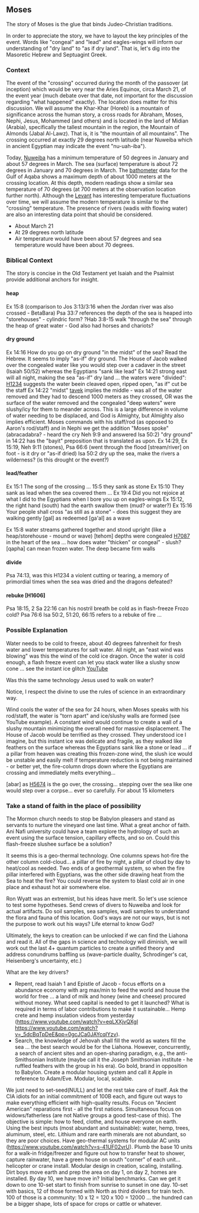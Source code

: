 ## Moses 
The story of Moses is the glue that binds Judeo-Christian traditions.

In order to appreciate the story, we have to layout the key principles of the event.  Words like "congeal" and "lead" and eagles-wings will inform our understanding of "dry land" to "as if dry land".  That is, let's dig into the Masoretic Hebrew and Septuagint Greek.

### Context
The event of the "crossing" occurred during the month of the passover (at inception) which would be very near the Aries Equinox, circa March 21, of the event year (much debate over that date, not important for the discussion regarding "what happened" exactly).  The location does matter for this discussion.  We will assume the Khar-Khar (Horeb) is a mountain of significance across the human story, a cross roads for Abraham, Moses, Nephi, Jesus, Mohammed (and others) and is located in the land of Midian (Arabia), specifically the tallest mountain in the region, the Mountain of Almonds (Jabal Al-Lawz).  That is, it is "the mountain of all mountains".  The crossing occurred at exactly 29 degrees north latitude (near Nuweiba which in ancient Egyptian may indicate the event "nu-uah-iba").

Today, [Nuweiba](https://en.wikipedia.org/wiki/Nuweiba) has a minimum temperature of 50 degrees in January and about 57 degrees in March.  The sea (surface) temperature is about 72 degrees in January and 70 degrees in March.  The [bathometer](https://link.springer.com/article/10.1007/s10584-024-03765-8/figures/2) data for the Gulf of Aqaba shows a maximum depth of about 1000 meters at the crossing location.  At this depth, modern readings show a similar sea temperature of 70 degrees (at 700 meters at the observation location further north).  Although the [Levant](https://www.researchgate.net/publication/282773661_The_climate_variability_in_northern_Levant_over_the_past_20000_years) has interesting temperature fluctuations over time, we will assume the modern temperature is similar to the "crossing" temperature.  The presence of rivers (wadis with flowing water) are also an interesting data point that should be considered.

- About March 21
- At 29 degrees north latitude 
- Air temperature would have been about 57 degrees and sea temperature would have been about 70 degrees.

### Biblical Context 
The story is concise in the Old Testament yet Isaiah and the Psalmist provide additional anchors for insight.

#### heap 
Ex 15:8 (comparison to Jos 3:13/3:16 when the Jordan river was also crossed - BetaBara)
Psa 33:7 references the depth of the sea is heaped into "storehouses" - cylindric form?
?Hab 3:8-15 walk "through the sea" through the heap of great water - God also had horses and chariots?

#### dry ground 
Ex 14:16 How do you go on dry ground "in the midst" of the sea?  Read the Hebrew.  It seems to imply "as-if" dry ground.  The House of Jacob walked over the congealed water like you would step over a cadaver in the street (Isaiah 50/52) whereas the Egyptians "sank like lead"
Ex 14:21 strong east will all night, making the sea "as-if" dry land ... the waters were "divided": [H1234](https://www.blueletterbible.org/lexicon/h1234/kjv/wlc/0-1/) suggests the water beein cleaved open, ripped open, "as if" cut be the staff
Ex 14:22 "midst" [tavek](https://www.blueletterbible.org/lexicon/h8432/kjv/wlc/0-1/) implies the middle - was all of the water removed and they had to descend 1000 meters as they crossed, OR was the surface of the water removed and the congealed "deep waters" were slushy/icy for them to meander across.  This is a large difference in volume of water needing to be displaced, and God is Almighty, but Almighty also implies efficient.
Moses commands with his staff/rod (as opposed to Aaron's rod/staff) and in Nephi we get the addition "Moses spoke" (abracadabra? - heard the cry Neh 9:9 and answered Isa 50:2)
"dry ground" in 14:22 has the "bayit" preposition that is translated as upon.
Ex 14:29, Ex 15:19, Neh 9:11 (stones), Psa 66:6 (went through the flood [stream/river] on foot - is it dry or "as-if dried)
Isa 50:2 dry up the sea, make the rivers a wilderness? (is this drought or the event?)

#### lead/feather 
Ex 15:1 The song of the crossing ... 15:5 they sank as stone 
Ex 15:10 They sank as lead when the sea covered them ... 
Ex 19:4 Did you not rejoice at what I did to the Egyptians when I bore you up on eagles-wings
Ex 15:12, the right hand (south) had the earth swallow them (mud? or water?)
Ex 15:16 Your people shall cross "as still as a stone" - does this suggest they are walking gently
[gal] as redeemed [ga'al] as a wave 

Ex 15:8 water streams gathered together and stood upright (like a heap/storehouse - mound or wave)
[tehom] depths were congealed [H7087](https://www.blueletterbible.org/lexicon/h7087/kjv/wlc/0-1/) in the heart of the sea ... how does water "thicken" or congeal" - slush? [qapha] can mean frozen water.  The deep became firm walls

#### divide 
Psa 74:13, was this H1234 a violent cutting or tearing, a memory of primordial times when the sea was dried and the dragons defeated?

#### rebuke [H1606]
Psa 18:15, 2 Sa 22:16 can his nostril breath be cold as in flash-freeze Frozo cold?
Psa 76:6
Isa 50:2, 51:20, 66:15 refers to a rebuke of fire ...



### Possible Explanation
Water needs to be cold to freeze, about 40 degrees fahrenheit for fresh water and lower temperatures for salt water.  All night, an "east wind was blowing" was this the wind of the cold ice dragon.  Once the water is cold enough, a flash freeze event can let you stack water like a slushy snow cone ... see the instant ice glitch [YouTube](https://www.youtube.com/shorts/zdghpZpNOwo)

Was this the same technology Jesus used to walk on water?

Notice, I respect the divine to use the rules of science in an extraordinary way.

Wind cools the water of the sea for 24 hours, when Moses speaks with his rod/staff, the water is "torn apart" and ice/slushy walls are formed (see YouTube example).  A constant wind would continue to create a wall of a slushy mountain minimizing the overall need for massive displacement.  The House of Jacob would be terrified as they crossed.  They understood ice I imagine, but this instant ice was delicate and fragile, as they walked like feathers on the surface whereas the Egyptians sank like a stone or lead ... if a pillar from heaven was creating this frozen-zone wind, the slush ice would be unstable and easily melt if temperature reduction is not being maintained - or better yet, the fire-column drops down where the Egyptians are crossing and immediately melts everything...

[abar] as [H5674](https://www.blueletterbible.org/lexicon/h5674/kjv/wlc/0-1/) is the go over, the crossing... stepping over the sea like one would step over a corpse... ever so carefully. For about 15 kilometers

### Take a stand of faith in the place of possibility
The Mormon church needs to stop be Babylon pleasers and stand as servants to nurture the vineyard one last time.  What a great anchor of faith.  Ani Nafi university could have a team explore the hydrology of such an event using the surface tension, capillary effects, and so on.  Could this flash-freeze slushee surface be a solution? 

It seems this is a geo-thermal technology.  One columns spews hot-fire the other column cold-cloud... a pillar of fire by night, a pillar of cloud by day to heat/cool as needed.  Two ends of a geothermal system, so when the fire pillar interfered with Egyptians, was the other side drawing heat from the Sea to heat the fire?  You could reverse the system to blast cold air in one place and exhaust hot air somewhere else.

Ron Wyatt was an extremist, but his ideas have merit.  So let's use science to test some hypotheses.  Send crews of divers to Nuweiba and look for actual artifacts.  Do soil samples, sea samples, wadi samples to understand the flora and fauna of this location.  God's ways are not our ways, but is not the purpose to work out his ways?  Life eternal to know God?

Ultimately, the keys to creation can be unlocked if we can find the Liahona and read it.  All of the gaps in science and technology will diminish, we will work out the last 4+ quantum particles to create a unified theory and address conundrums baffling us (wave-particle duality, Schrodinger's cat, Heisenberg's uncertainty, etc.)

What are the key drivers?
- Repent, read Isaiah 1 and Epistle of Jacob - focus efforts on a abundance economy with arg max/min to feed the world and house the world for free ... a land of milk and honey (wine and cheese) procured without money.  What seed capital is needed to get it launched?  What is required in terms of labor contributions to make it sustainable... Hemp crete and hemp insulation videos from yesterday (https://www.youtube.com/watch?v=eqLXXjvQXgI https://www.youtube.com/watch?v=_5dcBqTpDeE&pp=0gcJCa0JAYcqIYzv).
- Search, the knowledge of Jehovah shall fill the world as waters fill the sea ... the best search would be for the Liahona.  However, concurrently, a search of ancient sites and an open-sharing paradigm, e.g., the anti-Smithsonian Institute (maybe call it the Joseph Smithsonian institute - he ruffled feathers with the group in his era).  Go bold, brand in opposition to Babylon.  Create a modular housing system and call it Apple in reference to Adam/Eve.  Modular, local, scalable.

We just need to set-seed(NULL) and let the rest take care of itself.  Ask the CIA idiots for an initial commitment of 100B each, and figure out ways to make everything efficient with high-quality results.  Focus on "Ancient American" reparations first - all the first nations.  Simultaneous focus on widows/fatherless (are not Native groups a good test-case of this).  The objective is simple:  how to feed, clothe, and house everyone on earth.  Using the best inputs (most abundant and sustainable):  water, hemp, trees, aluminum, steel, etc.  Lithium and rare earth minerals are not abundant, so they are poor choices.  Have geo-thermal systems for modular AC units (https://www.youtube.com/watch?v=s-41UF02vrU).  Plumb the base 10 units for a walk-in fridge/freezer and figure out how to transfer heat to shower, capture rainwater, have a green house on south "corner" of each unit... helicopter or crane install.  Modular design in creation, scaling, installing.  Dirt boys move earth and prep the area on day 1, on day 2, homes are installed.  By day 10, we have move in?  Initial benchmarks.  Can we get it down to one 10-set start to finish from sunrise to sunset in one day.  10-set with basics, 12 of those formed with North as third dividers for train tech.  100 of those is a community: 10 x 12 = 120 x 100 = 12000 ... the hundred can be a bigger shape, lots of space for crops or cattle or whatever.


